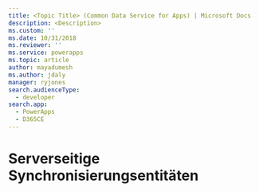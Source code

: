 ```yaml
---
title: <Topic Title> (Common Data Service for Apps) | Microsoft Docs
description: <Description>
ms.custom: ''
ms.date: 10/31/2018
ms.reviewer: ''
ms.service: powerapps
ms.topic: article
author: mayadumesh
ms.author: jdaly
manager: ryjones
search.audienceType:
  - developer
search.app:
  - PowerApps
  - D365CE
---
```

# <a name="server-side-synchronization-entities"></a>Serverseitige Synchronisierungsentitäten

<!-- 

https://docs.microsoft.com/en-us/dynamics365/customer-engagement/developer/server-side-synchronization-entities 

Replace In This Section with high-level overview of what the entities do
-->